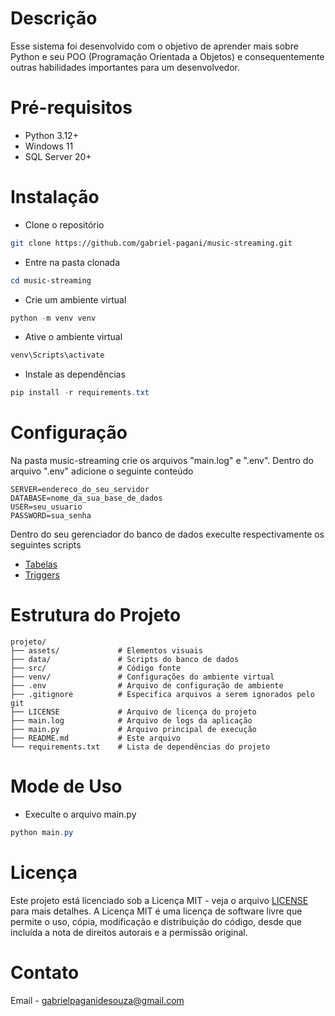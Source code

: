 # Descrição
Esse sistema foi desenvolvido com o objetivo de aprender mais sobre Python e seu POO (Programação Orientada a Objetos) e consequentemente outras habilidades importantes para um desenvolvedor.

# Pré-requisitos
- Python 3.12+
- Windows 11
- SQL Server 20+

# Instalação
- Clone o repositório
```bash
git clone https://github.com/gabriel-pagani/music-streaming.git
```
- Entre na pasta clonada
```powershell
cd music-streaming
```
- Crie um ambiente virtual
```powershell
python -m venv venv
```
- Ative o ambiente virtual
```powershell
venv\Scripts\activate
```
- Instale as dependências
```powershell
pip install -r requirements.txt
```

# Configuração
Na pasta music-streaming crie os arquivos "main.log" e ".env". Dentro do arquivo ".env" adicione o seguinte conteúdo
```
SERVER=endereco_do_seu_servidor
DATABASE=nome_da_sua_base_de_dados
USER=seu_usuario
PASSWORD=sua_senha
```

Dentro do seu gerenciador do banco de dados execulte respectivamente os seguintes scripts
- [Tabelas](https://github.com/gabriel-pagani/music-streaming/blob/master/data/script_database.sql)
- [Triggers](https://github.com/gabriel-pagani/music-streaming/blob/master/data/script_triggers.sql)

# Estrutura do Projeto
```
projeto/
├── assets/             # Elementos visuais
├── data/               # Scripts do banco de dados
├── src/                # Código fonte
├── venv/               # Configurações do ambiente virtual
├── .env                # Arquivo de configuração de ambiente
├── .gitignore          # Especifica arquivos a serem ignorados pelo git
├── LICENSE             # Arquivo de licença do projeto
├── main.log            # Arquivo de logs da aplicação
├── main.py             # Arquivo principal de execução
├── README.md           # Este arquivo
└── requirements.txt    # Lista de dependências do projeto
```

# Mode de Uso
- Execulte o arquivo main.py
```powershell
python main.py
```

# Licença 
Este projeto está licenciado sob a Licença MIT - veja o arquivo [LICENSE](https://github.com/gabriel-pagani/sistema-de-emprestimos/blob/master/LICENSE) para mais detalhes. A Licença MIT é uma licença de software livre que permite o uso, cópia, modificação e distribuição do código, desde que incluída a nota de direitos autorais e a permissão original.

# Contato 
Email - gabrielpaganidesouza@gmail.com

